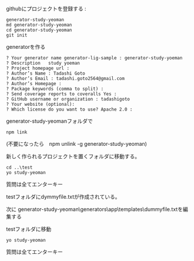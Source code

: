 githubにプロジェクトを登録する : 
```
generator-study-yeoman
md generator-study-yeoman
cd generator-study-yeoman
git init
```
generatorを作る
```
? Your generator name generator-lig-sample : generator-study-yoeman
? Description	study yoeman
? Project homepage url :
? Author’s Name : Tadashi Goto
? Author’s Email : tadashi.goto2564@gmail.com
? Author’s Homepage :
? Package keywords (comma to split) :
? Send coverage reports to coveralls Yes :
? GitHub username or organization : tadashigoto
? Your website (optional): 
? Which license do you want to use? Apache 2.0 :
```
generator-study-yeomanフォルダで
```
npm link
```
(不要になったら　npm unlink -g generator-study-yeoman)

新しく作られるプロジェクトを置くフォルダに移動する。
```
cd ..\test
yo study-yeoman
```
質問は全てエンターキー

testフォルダにdymmyfile.txtが作成されている。

次に generator-study-yeoman\generators\app\templates\dummyfile.txtを編集する

testフォルダに移動
```
yo study-yeoman
```
質問は全てエンターキー

